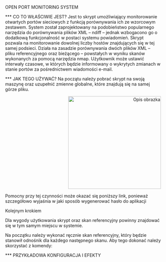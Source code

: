 OPEN PORT MONITORING SYSTEM

*** CO TO WŁAŚCIWIE JEST? 
Jest to skrypt umożliwiający monitorowanie otwartych portów sieciowych z funkcją porównywania ich ze wzorcowym zestawem. System został zaprojektowany na podobieństwo popularnego narzędzia do porównywania plików XML – ndiff – jednak wzbogacono go o dodatkową funkcjonalność w postaci systemu powiadomień.
Skrypt pozwala na monitorowanie dowolnej liczby hostów znajdujących się w tej samej podsieci. Działa na zasadzie porównywania dwóch plików XML – pliku referencyjnego oraz bieżącego – powstałych w wyniku skanów wykonanych za pomocą narzędzia nmap.
Użytkownik może ustawić interwały czasowe, w których będzie informowany o wykrytych zmianach w stanie portów za pośrednictwem wiadomości e-mail.   

*** JAK TEGO UŻYWAĆ?
Na początu należy pobrać skrypt na swoją maszynę oraz uzupełnić zmienne globalne, które znajdują się na samej górze pliku.
<p align="right">
  <img src="![image](https://github.com/user-attachments/assets/96e432cb-cc39-4f6a-b9b9-3c3e0830b182)" alt="Opis obrazka" width="300"/>
</p>




Pomocny przy tej czynności może okazać się poniższy link, ponieważ szczegółowo wyjaśnia w jaki sposób wygenerować hasło do aplikacji  


Kolejnym krokiem 

Dla wygody użytkowania skrypt oraz skan referencyjny powinny znajdować się w tym samym miejscu w systemie. 

Na początku należy wykonać ręcznie skan referencyjny, który będzie stanowił odnośnik dla każdego następnego skanu. Aby tego dokonać należy skorzystać z komendy:


*** PRZYKŁADOWA KONFIGURACJA I EFEKTY
